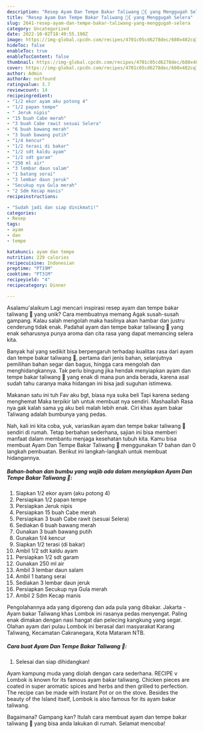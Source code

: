 ```yaml
---
description: "Resep Ayam Dan Tempe Bakar Taliwang 🤤{ yang Menggugah Selera"
title: "Resep Ayam Dan Tempe Bakar Taliwang 🤤{ yang Menggugah Selera"
slug: 2641-resep-ayam-dan-tempe-bakar-taliwang-yang-menggugah-selera
category: Uncategorized
date: 2022-10-02T18:49:55.198Z
image: https://img-global.cpcdn.com/recipes/4701c05cd6278dec/680x482cq70/ayam-dan-tempe-bakar-taliwang-foto-resep-utama.jpg
hideToc: false
enableToc: true
enableTocContent: false
thumbnail: https://img-global.cpcdn.com/recipes/4701c05cd6278dec/680x482cq70/ayam-dan-tempe-bakar-taliwang-foto-resep-utama.jpg
cover: https://img-global.cpcdn.com/recipes/4701c05cd6278dec/680x482cq70/ayam-dan-tempe-bakar-taliwang-foto-resep-utama.jpg
author: Admin
authorAv: notfound
ratingvalue: 3.7
reviewcount: 14
recipeingredient:
- "1/2 ekor ayam aku potong 4"
- "1/2 papan tempe"
- " Jeruk nipis"
- "15 buah Cabe merah"
- "3 buah Cabe rawit sesuai Selera"
- "6 buah bawang merah"
- "3 buah bawang putih"
- "1/4 kencur"
- "1/2 terasi di bakar"
- "1/2 sdt kaldu ayam"
- "1/2 sdt garam"
- "250 ml air"
- "3 lembar daun salam"
- "1 batang serai"
- "3 lembar daun jeruk"
- "Secukup nya Gula merah"
- "2 Sdm Kecap manis"
recipeinstructions:

- "Sudah jadi dan siap dinikmati!"
categories:
- Resep
tags:
- ayam
- dan
- tempe

katakunci: ayam dan tempe 
nutrition: 229 calories
recipecuisine: Indonesian
preptime: "PT19M"
cooktime: "PT31M"
recipeyield: "4"
recipecategory: Dinner

---
```



Asalamu'alaikum Lagi mencari inspirasi resep ayam dan tempe bakar taliwang 🤤 yang unik? Cara membuatnya memang Agak susah-susah gampang. Kalau salah mengolah maka hasilnya akan hambar dan justru cenderung tidak enak. Padahal ayam dan tempe bakar taliwang 🤤 yang enak seharusnya punya aroma dan cita rasa yang dapat memancing selera kita.


Banyak hal yang sedikit bisa berpengaruh terhadap kualitas rasa dari ayam dan tempe bakar taliwang 🤤, pertama dari jenis bahan, selanjutnya pemilihan bahan segar dan bagus, hingga cara mengolah dan menghidangkannya. Tak perlu bingung jika hendak menyiapkan ayam dan tempe bakar taliwang 🤤 yang enak di mana pun anda berada, karena asal sudah tahu caranya maka hidangan ini bisa jadi suguhan istimewa.

Makanan satu ini tuh Fav aku bgt, biasa nya suka beli Tapi karena sedang menghemat Maka terpikir lah untuk membuat nya sendiri. Mashaallah Rasa nya gak kalah sama yg aku beli malah lebih enak. Ciri khas ayam bakar Taliwang adalah bumbunya yang pedas.


Nah, kali ini kita coba, yuk, variasikan ayam dan tempe bakar taliwang 🤤 sendiri di rumah. Tetap berbahan sederhana, sajian ini bisa memberi manfaat dalam membantu menjaga kesehatan tubuh kita. Kamu bisa membuat Ayam Dan Tempe Bakar Taliwang 🤤 menggunakan 17 bahan dan 0 langkah pembuatan. Berikut ini langkah-langkah untuk membuat hidangannya.

<!--inarticleads1-->

##### Bahan-bahan dan bumbu yang wajib ada dalam menyiapkan Ayam Dan Tempe Bakar Taliwang 🤤:

1. Siapkan 1/2 ekor ayam (aku potong 4)
1. Persiapkan 1/2 papan tempe
1. Persiapkan  Jeruk nipis
1. Persiapkan 15 buah Cabe merah
1. Persiapkan 3 buah Cabe rawit (sesuai Selera)
1. Sediakan 6 buah bawang merah
1. Gunakan 3 buah bawang putih
1. Gunakan 1/4 kencur
1. Siapkan 1/2 terasi (di bakar)
1. Ambil 1/2 sdt kaldu ayam
1. Persiapkan 1/2 sdt garam
1. Gunakan 250 ml air
1. Ambil 3 lembar daun salam
1. Ambil 1 batang serai
1. Sediakan 3 lembar daun jeruk
1. Persiapkan Secukup nya Gula merah
1. Ambil 2 Sdm Kecap manis


Pengolahannya ada yang digoreng dan ada pula yang dibakar. Jakarta - Ayam bakar Taliwang khas Lombok ini rasanya pedas menyengat. Paling enak dimakan dengan nasi hangat dan pelecing kangkung yang segar. Olahan ayam dari pulau Lombok ini berasal dari masyarakat Karang Taliwang, Kecamatan Cakranegara, Kota Mataram NTB. 

<!--inarticleads2-->

##### Cara buat Ayam Dan Tempe Bakar Taliwang 🤤:


1. Selesai dan siap dihidangkan!

Ayam kampung muda yang diolah dengan cara sederhana. RECIPE v Lombok is known for its famous ayam bakar taliwang. Chicken pieces are coated in super aromatic spices and herbs and then grilled to perfection. The recipe can be made with Instant Pot or on the stove. Besides the beauty of the Island itself, Lombok is also famous for its ayam bakar taliwang. 

Bagaimana? Gampang kan? Itulah cara membuat ayam dan tempe bakar taliwang 🤤 yang bisa anda lakukan di rumah. Selamat mencoba!
